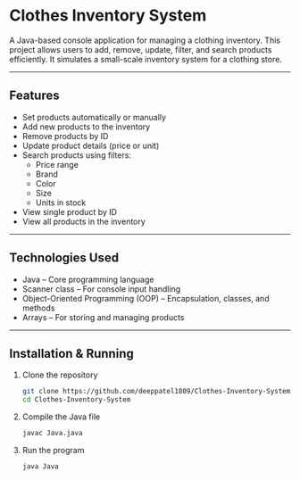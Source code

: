 # Clothes Inventory System

A Java-based console application for managing a clothing inventory. This project allows users to add, remove, update, filter, and search products efficiently. It simulates a small-scale inventory system for a clothing store.

---

## Features

- Set products automatically or manually  
- Add new products to the inventory  
- Remove products by ID  
- Update product details (price or unit)  
- Search products using filters:
  - Price range
  - Brand
  - Color
  - Size
  - Units in stock  
- View single product by ID  
- View all products in the inventory  

---

## Technologies Used

- Java – Core programming language  
- Scanner class – For console input handling  
- Object-Oriented Programming (OOP) – Encapsulation, classes, and methods  
- Arrays – For storing and managing products  

---

## Installation & Running

1. Clone the repository

   ```bash
   git clone https://github.com/deeppatel1809/Clothes-Inventory-System.git
   cd Clothes-Inventory-System
   ```

2. Compile the Java file

    ```bash
    javac Java.java
    ```

3. Run the program
    ```bash
    java Java

    ```
